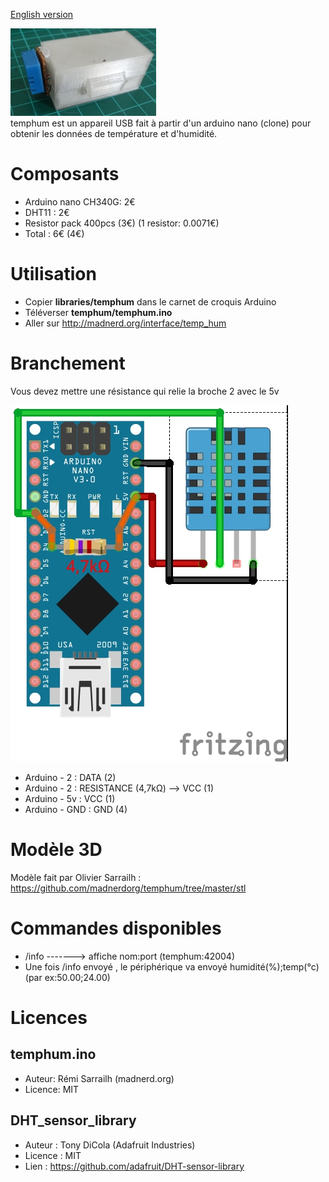[English version](https://github.com/madnerdorg/temphum/)

![Photo temphum](https://github.com/madnerdorg/temphum/raw/master/doc/temphum_device.jpg)   
temphum est un appareil USB fait à partir d'un arduino nano (clone) pour obtenir les données de température et d'humidité.

# Composants
* Arduino nano CH340G: 2€
* DHT11 : 2€
* Resistor pack 400pcs (3€) (1 resistor: 0.0071€)
* Total : 6€ (4€) 

# Utilisation
* Copier **libraries/temphum** dans le carnet de croquis Arduino
* Téléverser **temphum/temphum.ino**
* Aller sur http://madnerd.org/interface/temp_hum

# Branchement
Vous devez mettre une résistance qui relie la broche 2 avec le 5v

![Wiring_temphum](https://github.com/madnerdorg/temphum/raw/master/doc/dht11_nano.jpg)

* Arduino - 2 : DATA (2) 
* Arduino - 2 : RESISTANCE (4,7kΩ) --> VCC (1)
* Arduino - 5v : VCC (1)
* Arduino - GND : GND (4)

# Modèle 3D
Modèle fait par Olivier Sarrailh : https://github.com/madnerdorg/temphum/tree/master/stl    

# Commandes disponibles
* /info -------> affiche nom:port (temphum:42004)
* Une fois /info envoyé , le périphérique va envoyé humidité(%);temp(°c) (par ex:50.00;24.00)

# Licences

## temphum.ino
* Auteur: Rémi Sarrailh (madnerd.org)       
* Licence: MIT   

## DHT_sensor_library
* Auteur : Tony DiCola (Adafruit Industries)
* Licence : MIT
* Lien : https://github.com/adafruit/DHT-sensor-library

